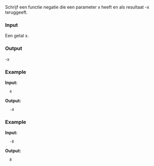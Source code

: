 Schrijf een functie negatie die een parameter x heeft
en als resultaat -x teruggeeft.

### Input

Een getal x.

### Output

-x

### Example

**Input:**

      4

**Output:**

      -4

### Example

**Input:**

      -8

**Output:**

      8

